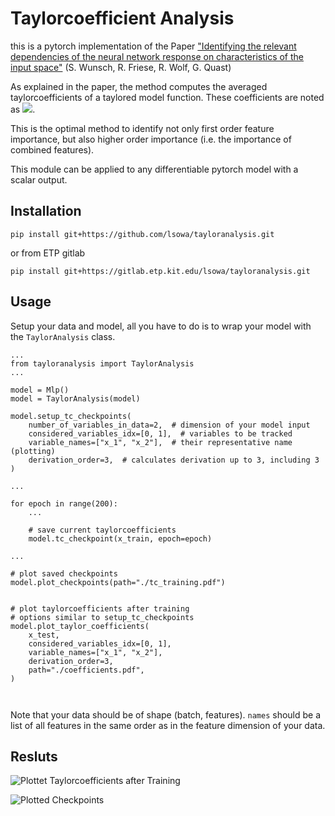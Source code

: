 # Taylorcoefficient Analysis
this is a pytorch implementation of the Paper 
["Identifying the relevant dependencies of the neural network response on characteristics of the input space"](https://arxiv.org/abs/1803.08782) 
(S. Wunsch, R. Friese, R. Wolf, G. Quast)

As explained in the paper, the method computes the averaged taylorcoefficients of a taylored model function. These coefficients are noted as <img src="https://render.githubusercontent.com/render/math?math=<t_i>">. 

This is the optimal method to identify not only first order feature importance, but also higher order importance (i.e. the importance of combined features).

This module can be applied to any differentiable pytorch model with a scalar output.

## Installation
```
pip install git+https://github.com/lsowa/tayloranalysis.git
```
or from ETP gitlab
```
pip install git+https://gitlab.etp.kit.edu/lsowa/tayloranalysis.git
```

## Usage

Setup your data and model, all you have to do is to wrap your model with the `TaylorAnalysis` class. 
```
...
from tayloranalysis import TaylorAnalysis
...

model = Mlp()
model = TaylorAnalysis(model)

model.setup_tc_checkpoints(
    number_of_variables_in_data=2,  # dimension of your model input
    considered_variables_idx=[0, 1],  # variables to be tracked
    variable_names=["x_1", "x_2"],  # their representative name (plotting)
    derivation_order=3,  # calculates derivation up to 3, including 3
)

...

for epoch in range(200):
    ...

    # save current taylorcoefficients
    model.tc_checkpoint(x_train, epoch=epoch)

...

# plot saved checkpoints
model.plot_checkpoints(path="./tc_training.pdf")


# plot taylorcoefficients after training
# options similar to setup_tc_checkpoints
model.plot_taylor_coefficients(
    x_test,
    considered_variables_idx=[0, 1],  
    variable_names=["x_1", "x_2"],
    derivation_order=3,
    path="./coefficients.pdf",
)



```
Note that your data should be of shape (batch, features). `names` should be a list of all features in the same order as in the feature dimension of your data.

## Resluts

![Plottet Taylorcoefficients after Training](https://github.com/lsowa/tayloranalysis/blob/master/example/coefficients.png "test")

![Plotted Checkpoints](https://github.com/lsowa/tayloranalysis/blob/master/example/tc_training.png)

